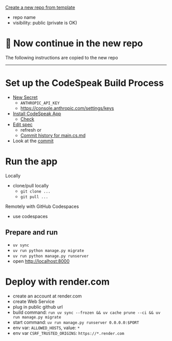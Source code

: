 [Create a new repo from template](https://github.com/new?template_name=hello-codespeak&template_owner=codespeak-dev)
  - repo name
  - visibility: public (private is OK)


# 🔴 Now continue in the new repo

The following instructions are copied to the new repo

----



# Set up the CodeSpeak Build Process

- [New Secret](../../settings/secrets/actions/new)
  - `ANTHROPIC_API_KEY`
  - https://console.anthropic.com/settings/keys
- [Install CodeSpeak App](https://github.com/apps/codespeak-build)
  - [Check](../../settings/installations)
- [Edit spec](../../edit/main/spec/main.cs.md)
  - refresh or
  - [Commit history for main.cs.md](../../commits/main/spec/main.cs.md)
- Look at the [commit](../../commit/HEAD)


# Run the app

Locally
  - clone/pull locally
    - `git clone ...`
    - `git pull ...`

Remotely with GitHub Codespaces
  - use codespaces

## Prepare and run
- `uv sync`
- `uv run python manage.py migrate`
- `uv run python manage.py runserver`
- open [http://localhost:8000](http://localhost:8000)

# Deploy with render.com
- create an account at render.com
- create Web Service
- plug in public github url
- build command: `run uv sync --frozen && uv cache prune --ci && uv run manage.py migrate`
- start command: `uv run manage.py runserver 0.0.0.0:$PORT`
- env var: `ALLOWED_HOSTS`, value: `*`
- env var `CSRF_TRUSTED_ORIGINS`: `https://*.render.com`
